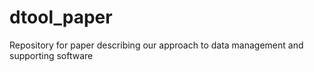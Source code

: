 # dtool_paper
Repository for paper describing our approach to data management and supporting software
